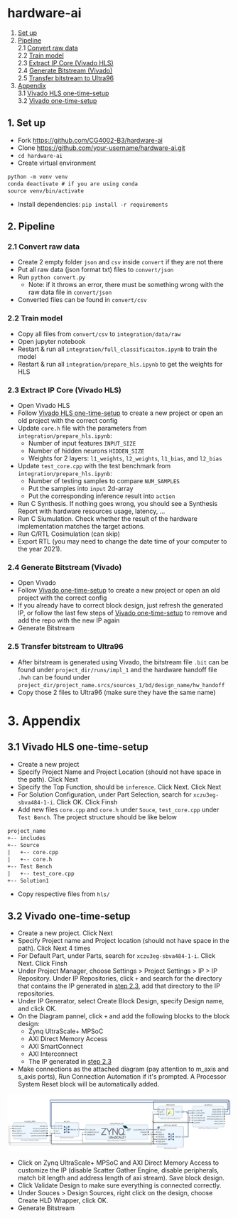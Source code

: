 # hardware-ai

1. [Set up](#1-set-up)
2. [Pipeline](#2-pipeline)\
    2.1 [Convert raw data](#21-convert-raw-data)\
    2.2 [Train model](#22-train-model)\
    2.3 [Extract IP Core (Vivado HLS)](#23-extract-ip-core-vivado-hls)\
    2.4 [Generate Bitstream (Vivado)](#24-generate-bitstream-vivado)\
    2.5 [Transfer bitstream to Ultra96](#25-transfer-bitstream-to-ultra96)
3. [Appendix](#3-appendix)\
    3.1 [Vivado HLS one-time-setup](#31-vivado-hls-one-time-setup)\
    3.2 [Vivado one-time-setup](#32-vivado-one-time-setup)


## 1. Set up

* Fork https://github.com/CG4002-B3/hardware-ai
* Clone https://github.com/your-username/hardware-ai.git
* `cd hardware-ai`
* Create virtual environment

```
python -m venv venv
conda deactivate # if you are using conda
source venv/bin/activate
```

* Install dependencies: `pip install -r requirements`


## 2. Pipeline

### 2.1 Convert raw data
* Create 2 empty folder `json` and `csv` inside `convert` if they are not there
* Put all raw data (json format txt) files to `convert/json`
* Run `python convert.py` 
    * Note: if it throws an error, there must be something wrong with the raw data file in `convert/json`
* Converted files can be found in `convert/csv`

### 2.2 Train model
* Copy all files from `convert/csv` to `integration/data/raw`
* Open jupyter notebook
* Restart & run all `integration/full_classificaiton.ipynb` to train the model
* Restart & run all `integration/prepare_hls.ipynb` to get the weights for HLS

### 2.3 Extract IP Core (Vivado HLS)
* Open Vivado HLS
* Follow [Vivado HLS one-time-setup](#31-vivado-hls-one-time-setup) to create a new project or open an old project with the correct config
* Update `core.h` file with the parameters from `integration/prepare_hls.ipynb`:
    * Number of input features `INPUT_SIZE`
    * Number of hidden neurons `HIDDEN_SIZE`
    *  Weights for 2 layers: `l1_weights`, `l2_weights`, `l1_bias`, and `l2_bias`
* Update `test_core.cpp` with the test benchmark from `integration/prepare_hls.ipynb`:
    * Number of testing samples to compare `NUM_SAMPLES`
    * Put the samples into `input` 2d-array
    * Put the corresponding inference result into `action`
* Run C Synthesis. If nothing goes wrong, you should see a Synthesis Report with hardware resources usage, latency, ...
* Run C Siumulation. Check whether the result of the hardware implementation matches the target actions.
* Run C/RTL Cosimulation (can skip)
* Export RTL (you may need to change the date time of your computer to the year 2021). 

### 2.4 Generate Bitstream (Vivado)
* Open Vivado
* Follow [Vivado one-time-setup](#32-vivado-one-time-setup) to create a new project or open an old project with the correct config
* If you already have to correct block design, just refresh the generated IP, or follow the last few steps of [Vivado one-time-setup](#32-vivado-one-time-setup) to remove and add the repo with the new IP again
* Generate Bitstream

### 2.5 Transfer bitstream to Ultra96
* After bitstream is generated using Vivado, the bitstream file `.bit` can be found under `project_dir/runs/impl_1` and the hardware handoff file `.hwh` can be found under `project_dir/project_name.srcs/sources_1/bd/design_name/hw_handoff`
* Copy those 2 files to Ultra96 (make sure they have the same name)

# 3. Appendix

## 3.1 Vivado HLS one-time-setup
* Create a new project 
* Specify Project Name and Project Location (should not have space in the path). Click Next
* Specify the Top Function, should be `inference`. Click Next. Click Next
* For Solution Configuration, under Part Selection, search for `xczu3eg-sbva484-1-i`. Click OK. Click Finsh
* Add new files `core.cpp` and `core.h` under `Souce`, `test_core.cpp` under `Test Bench`. The project structure should be like below

```
project_name
+-- includes
+-- Source
|   +-- core.cpp
|   +-- core.h
+-- Test Bench
|   +-- test_core.cpp
+-- Solution1
```
* Copy respective files from `hls/`

## 3.2 Vivado one-time-setup
* Create a new project. Click Next
* Specify Project name and Project location (should not have space in the path). Click Next 4 times
* For Default Part, under Parts, search for `xczu3eg-sbva484-1-i`. Click Next. Click Finsh
* Under Project Manager, choose Settings > Project Settings > IP > IP Repository. Under IP Repositories, click `+` and search for the directory that contains the IP generated in [step 2.3](#23-extract-ip-core-vivado-hls), add that directory to the IP repositories.
* Under IP Generator, select Create Block Design, specify Design name, and click OK.
* On the Diagram pannel, click `+` and add the following blocks to the block design:
    * Zynq UltraScale+ MPSoC
    * AXI Direct Memory Access
    * AXI SmartConnect
    * AXI Interconnect
    * The IP generated in [step 2.3](#23-extract-ip-core-vivado-hls)
* Make connections as the attached diagram (pay attention to m_axis and s_axis ports), Run Connection Automation if it's prompted. A Processor System Reset block will be automatically added.

![block diagram](imgs/block_diagram.jpeg)

* Click on Zynq UltraScale+ MPSoC and AXI Direct Memory Access to customize the IP (disable Scatter Gather Engine, disable peripherals, match bit length and address length of axi stream). Save block design.
* Click Validate Design to make sure everything is connected correctly.
* Under Souces > Design Sources, right click on the design, choose Create HLD Wrapper, click OK.
* Generate Bitstream
